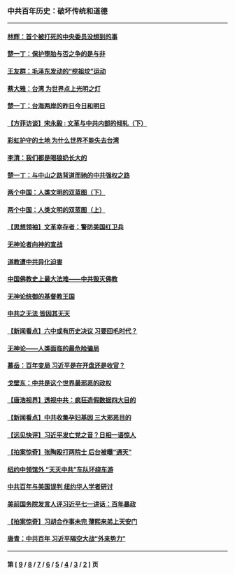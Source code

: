 ### 中共百年历史：破坏传统和道德
---
#### [林辉：首个被打死的中央委员没想到的事](../../pages/nf1176114/n13987400.md?06300430) 
#### [楚一丁：保护堕胎与否之争的是与非](../../pages/nf1176114/n13815642.md?06300430) 
#### [王友群：毛泽东发动的“挖祖坟”运动](../../pages/nf1176114/n13723639.md?06300430) 
#### [蔡大雅：台湾 为世界点上光明之灯](../../pages/nf1176114/n13531530.md?06300430) 
#### [楚一丁：台海两岸的昨日今日和明日](../../pages/nf1176114/n13531468.md?06300430) 
#### [【方菲访谈】宋永毅 : 文革与中共内部的倾轧（下）](../../pages/nf1176114/n13486836.md?06300430) 
#### [彩虹护守的土地 为什么世界不能失去台湾](../../pages/nf1176114/n13476849.md?06300430) 
#### [李清：我们都是喝狼奶长大的](../../pages/nf1176114/n13471478.md?06300430) 
#### [楚一丁：与中山之路背道而驰的中共强权之路](../../pages/nf1176114/n13437270.md?06300430) 
#### [两个中国：人类文明的双蓝图（下）](../../pages/nf1176114/n13423132.md?06300430) 
#### [两个中国：人类文明的双蓝图（上）](../../pages/nf1176114/n13422687.md?06300430) 
#### [【思想领袖】文革幸存者：警防美国红卫兵](../../pages/nf1176114/n13339289.md?06300430) 
#### [无神论者向神的宣战](../../pages/nf1176114/n13281535.md?06300430) 
#### [道教遭中共异化迫害](../../pages/nf1176114/n13281463.md?06300430) 
#### [中国佛教史上最大法难——中共毁灭佛教](../../pages/nf1176114/n13281397.md?06300430) 
#### [无神论统御的基督教王国](../../pages/nf1176114/n13281280.md?06300430) 
#### [中共之无法 皆因其无天](../../pages/nf1176114/n13281088.md?06300430) 
#### [【新闻看点】六中或有历史决议 习要回毛时代？](../../pages/nf1176114/n13222895.md?06300430) 
#### [无神论——人类面临的最危险骗局](../../pages/nf1176114/n13196137.md?06300430) 
#### [慕岳：百年变局 习近平是在开盘还是收官？](../../pages/nf1176114/n13206516.md?06300430) 
#### [戈壁东：中共是这个世界最邪恶的政权](../../pages/nf1176114/n13085641.md?06300430) 
#### [【唐浩视界】透视中共：疯狂造假数据四大目的](../../pages/nf1176114/n13080590.md?06300430) 
#### [【新闻看点】中共收集孕妇基因 三大邪恶目的](../../pages/nf1176114/n13077182.md?06300430) 
#### [【远见快评】习近平发亡党之音？日相一语惊人](../../pages/nf1176114/n13074809.md?06300430) 
#### [【拍案惊奇】张陶殴打两院士 后台被曝“通天”](../../pages/nf1176114/n13070496.md?06300430) 
#### [纽约中领馆外 “天灭中共”车队环绕车游](../../pages/nf1176114/n13070693.md?06300430) 
#### [中共百年与美国误判 纽约华人学者研讨](../../pages/nf1176114/n13067969.md?06300430) 
#### [美前国务院发言人评习近平七一讲话：百年暴政](../../pages/nf1176114/n13066986.md?06300430) 
#### [【拍案惊奇】习胡合作事未完 薄熙来弟上天安门](../../pages/nf1176114/n13065867.md?06300430) 
#### [唐青：中共百年 习近平隔空大战“外来势力”](../../pages/nf1176114/n13065976.md?06300430) 

---
#### 第 [ [9](./9.md?06300430) / [8](./8.md?06300430) / [7](./7.md?06300430) / [6](./6.md?06300430) / [5](./5.md?06300430) / [4](./4.md?06300430) / [3](./3.md?06300430) / [2](./2.md?06300430) ] 页
